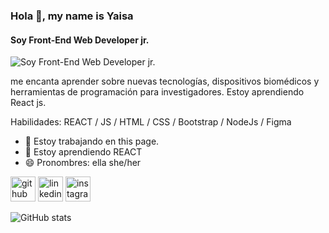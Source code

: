 
### Hola 👋, my name is Yaisa
#### Soy Front-End Web Developer jr.
![Soy Front-End Web Developer jr.](https://media-exp2.licdn.com/dms/image/C4E16AQEReK9g_Jwwgw/profile-displaybackgroundimage-shrink_200_800/0/1654526687002?e=1660780800&v=beta&t=gTPt8w7xM27_yBY5rhvYznswbUqOjEsf9eGmDdRpQ3s)

me encanta aprender sobre nuevas tecnologías, dispositivos biomédicos y herramientas de programación para investigadores. Estoy aprendiendo React js.

Habilidades: REACT / JS / HTML / CSS / Bootstrap / NodeJs / Figma

- 🔭 Estoy trabajando en this page. 
- 🌱 Estoy aprendiendo REACT 
- 😄 Pronombres: ella she/her 


[<img src='https://cdn.jsdelivr.net/npm/simple-icons@3.0.1/icons/github.svg' alt='github' height='40'>](https://github.com/yaisa03)  [<img src='https://cdn.jsdelivr.net/npm/simple-icons@3.0.1/icons/linkedin.svg' alt='linkedin' height='40'>](https://www.linkedin.com/in/yaisa-arteaga/)  [<img src='https://cdn.jsdelivr.net/npm/simple-icons@3.0.1/icons/instagram.svg' alt='instagram' height='40'>](https://www.instagram.com/lovely_yaisa/)  

![GitHub stats](https://github-readme-stats.vercel.app/api?username=yaisa03&show_icons=true)  

